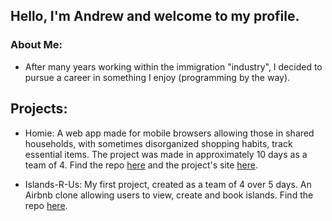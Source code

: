 ## Hello, I'm Andrew and welcome to my profile.

### About Me:

  * After many years working within the immigration "industry", I decided to pursue a career in something I enjoy (programming by the way).

## Projects:

  * Homie: A web app made for mobile browsers allowing those in shared households, with sometimes disorganized shopping
    habits, track essential items.  The project was made in approximately 10 days as a team of 4.  Find the repo [here](https://github.com/Lou951/HOMIE/) and the project's site [here](http://homie.help).

  * Islands-R-Us: My first project, created as a team of 4 over 5 days.  An Airbnb clone allowing users to view, create and book islands.
    Find the repo [here](https://github.com/BirchAD/Islands-R-Us/).
